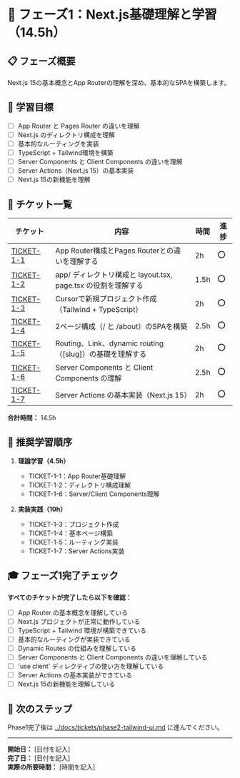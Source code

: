 # 🔰 フェーズ1：Next.js基礎理解と学習（14.5h）

## 📋 フェーズ概要

Next.js 15の基本概念とApp Routerの理解を深め、基本的なSPAを構築します。

## 🎯 学習目標

- [ ] App Router と Pages Router の違いを理解
- [ ] Next.js のディレクトリ構成を理解
- [ ] 基本的なルーティングを実装
- [ ] TypeScript + Tailwind環境を構築
- [ ] Server Components と Client Components の違いを理解
- [ ] Server Actions（Next.js 15）の基本実装
- [ ] Next.js 15の新機能を理解

## 🎫 チケット一覧

| チケット | 内容 | 時間 | 進捗 |
|---------|------|------|------|
| [TICKET-1-1](./ticket-1-1-app-router-basics.md) | App Router構成とPages Routerとの違いを理解する | 2h | ⭕ |
| [TICKET-1-2](./ticket-1-2-directory-structure.md) | app/ ディレクトリ構成と layout.tsx, page.tsx の役割を理解する | 1.5h | ⭕ |
| [TICKET-1-3](./ticket-1-3-project-setup.md) | Cursorで新規プロジェクト作成（Tailwind + TypeScript） | 2h | ⭕ |
| [TICKET-1-4](./ticket-1-4-spa-pages.md) | 2ページ構成（/ と /about）のSPAを構築 | 2.5h | ⭕ |
| [TICKET-1-5](./ticket-1-5-routing-basics.md) | Routing、Link、dynamic routing（[slug]）の基礎を理解する | 2h | ⭕ |
| [TICKET-1-6](./ticket-1-6-server-client-components.md) | Server Components と Client Components の理解 | 2.5h | ⭕ |
| [TICKET-1-7](./ticket-1-7-server-actions.md) | Server Actions の基本実装（Next.js 15） | 2h | ⭕ |

**合計時間：** 14.5h

## 🚀 推奨学習順序

1. **理論学習（4.5h）**
   - TICKET-1-1：App Router基礎理解
   - TICKET-1-2：ディレクトリ構成理解
   - TICKET-1-6：Server/Client Components理解

2. **実装実践（10h）**
   - TICKET-1-3：プロジェクト作成
   - TICKET-1-4：基本ページ構築
   - TICKET-1-5：ルーティング実装
   - TICKET-1-7：Server Actions実装

## 🎓 フェーズ1完了チェック

**すべてのチケットが完了したら以下を確認：**

- [ ] App Router の基本概念を理解している
- [ ] Next.js プロジェクトが正常に動作している
- [ ] TypeScript + Tailwind 環境が構築できている
- [ ] 基本的なルーティングが実装できている
- [ ] Dynamic Routes の仕組みを理解している
- [ ] Server Components と Client Components の違いを理解している
- [ ] 'use client' ディレクティブの使い方を理解している
- [ ] Server Actions の基本実装ができている
- [ ] Next.js 15の新機能を理解している

## 🎯 次のステップ

Phase1完了後は [../docs/tickets/phase2-tailwind-ui.md](../docs/tickets/phase2-tailwind-ui.md) に進んでください。

---

**開始日：** [日付を記入]  
**完了日：** [日付を記入]  
**実際の所要時間：** [時間を記入] 